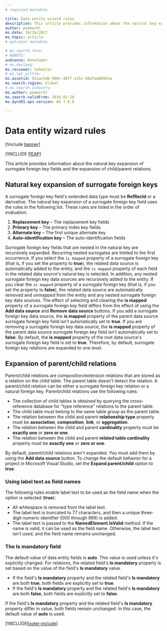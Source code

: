 ```yaml
---
# required metadata

title: Data entity wizard rules
description: This article provides information about the natural key expansion of surrogate foreign key fields and the expansion of child/parent relations.
author: peakerbl
ms.date: 10/26/2017
ms.topic: article
# optional metadata

# ms.search.form: 
# ROBOTS: 
audience: Developer
# ms.devlang: 
ms.reviewer: twheeloc
# ms.tgt_pltfrm: 
ms.assetid: 551ac5d6-980c-487f-a15c-66d7ab80924a
ms.search.region: Global
# ms.search.industry: 
ms.author: peakerbl
ms.search.validFrom: 2016-02-28
ms.dyn365.ops.version: AX 7.0.0

---
```


# Data entity wizard rules

[!include [banner](../includes/banner.md)]


[!INCLUDE [PEAP](../../../includes/peap-3.md)]

This article provides information about the natural key expansion of surrogate foreign key fields and the expansion of child/parent relations.

## Natural key expansion of surrogate foreign keys

A surrogate foreign key field's extended data type must be **RefRecId** or a derivative. The natural key expansion of a surrogate foreign key field uses the rules in the following list. These rules are listed in the order of evaluation.

1. **Replacement key** – The replacement key fields
2. **Primary key** – The primary index key fields
3. **Alternate key** – The first unique alternate key
4. **Auto-identification key** – The auto-identification fields

Surrogate foreign key fields that are nested in the natural key are recursively expanded. Recurring nested surrogates are limited to the first occurrence. If you select the `is mapped` property of a surrogate foreign key (that is, if you set the property to **true**), the related data source is automatically added to the entity, and the `is mapped` property of each field in the related data source's natural key is selected. In addition, any nested surrogate foreign key data sources are recursively added to the entity. If you clear the `is mapped` property of a surrogate foreign key (that is, if you set the property to **false**), the related data source are automatically removed and unmapped from the entity and any nested surrogate foreign key data sources. The effect of selecting and clearing the **is mapped** property of a surrogate foreign key field differs from the effect of using the **Add data source** and **Remove data source** buttons. If you add a surrogate foreign key data source, the **is mapped** property of the parent data source surrogate foreign key field isn't automatically set to **true**. If you are removing a surrogate foreign key data source, the **is mapped** property of the parent data source surrogate foreign key field isn't automatically set to **false**. By default, the **is mapped** property of the root data source's surrogate foreign key field is set to **true**. Therefore, by default, surrogate foreign key relations are expanded to one level.

## Expansion of parent/child relations
Parent/child relations are composition/extension relations that are stored as a relation on the child table. The parent table doesn't detect the relation. A parent/child relation can be either a surrogate foreign key relation or a natural foreign key. Parent/child relations use the following rules:

- The collection of child tables is obtained by querying the cross-reference database for "type reference" relations to the parent table.
- The child table must belong to the same table group as the parent table.
- The relation between the child and parent **relationship type** property must be **association**, **composition**, **link**, or **aggregation**.
- The relation between the child and parent **cardinality** property must be **exactly one** or **zero or one**.
- The relation between the child and parent **related table cardinality** property must be **exactly one** or **zero or one**.

By default, parent/child relations aren't expanded. You must add them by using the **Add data source** button. To change the default behavior for a project in Microsoft Visual Studio, set the **Expand parent/child** option to **true**.

### Using label text as field names

The following rules enable label text to be used as the field name when the option is selected (**true**):

- All whitespace is removed from the label text.
- The label text is truncated to 77 characters, and then a unique three-digit numeric identifier (000 through 999) is added.
- The label text is passed to the **NamedElement.IsValid** method. If the name is valid, it can be used as the field name. Otherwise, the label text isn't used, and the field name remains unchanged.

### The Is mandatory field

The default value of data entity fields is **auto**. This value is used unless it's explicitly changed. For relations, the related field's **Is mandatory** property is set based on the value of the field's **Is mandatory** value.

- If the field's **Is mandatory** property and the related field's **Is mandatory** are both **true**, both fields are explicitly set to **true**.
- If the field's **Is mandatory** property and the related field's **Is mandatory** are both **false**, both fields are explicitly set to **false**.

If the field's **Is mandatory** property and the related field's **Is mandatory** property differ in value, both fields remain unchanged. In this case, the default value of **auto** is used.


[!INCLUDE[footer-include](../../../includes/footer-banner.md)]
